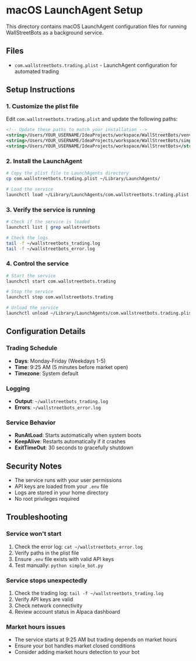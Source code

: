# macOS LaunchAgent Setup

This directory contains macOS LaunchAgent configuration files for running WallStreetBots as a background service.

## Files

- `com.wallstreetbots.trading.plist` - LaunchAgent configuration for automated trading

## Setup Instructions

### 1. Customize the plist file

Edit `com.wallstreetbots.trading.plist` and update the following paths:

```xml
<!-- Update these paths to match your installation -->
<string>/Users/YOUR_USERNAME/IdeaProjects/workspace/WallStreetBots/venv/bin/python</string>
<string>/Users/YOUR_USERNAME/IdeaProjects/workspace/WallStreetBots/simple_bot.py</string>
<string>/Users/YOUR_USERNAME/IdeaProjects/workspace/WallStreetBots</string>
```

### 2. Install the LaunchAgent

```bash
# Copy the plist file to LaunchAgents directory
cp com.wallstreetbots.trading.plist ~/Library/LaunchAgents/

# Load the service
launchctl load ~/Library/LaunchAgents/com.wallstreetbots.trading.plist
```

### 3. Verify the service is running

```bash
# Check if the service is loaded
launchctl list | grep wallstreetbots

# Check the logs
tail -f ~/wallstreetbots_trading.log
tail -f ~/wallstreetbots_error.log
```

### 4. Control the service

```bash
# Start the service
launchctl start com.wallstreetbots.trading

# Stop the service
launchctl stop com.wallstreetbots.trading

# Unload the service
launchctl unload ~/Library/LaunchAgents/com.wallstreetbots.trading.plist
```

## Configuration Details

### Trading Schedule
- **Days**: Monday-Friday (Weekdays 1-5)
- **Time**: 9:25 AM (5 minutes before market open)
- **Timezone**: System default

### Logging
- **Output**: `~/wallstreetbots_trading.log`
- **Errors**: `~/wallstreetbots_error.log`

### Service Behavior
- **RunAtLoad**: Starts automatically when system boots
- **KeepAlive**: Restarts automatically if it crashes
- **ExitTimeOut**: 30 seconds to gracefully shutdown

## Security Notes

- The service runs with your user permissions
- API keys are loaded from your `.env` file
- Logs are stored in your home directory
- No root privileges required

## Troubleshooting

### Service won't start
1. Check the error log: `cat ~/wallstreetbots_error.log`
2. Verify paths in the plist file
3. Ensure `.env` file exists with valid API keys
4. Test manually: `python simple_bot.py`

### Service stops unexpectedly
1. Check the trading log: `tail -f ~/wallstreetbots_trading.log`
2. Verify API keys are valid
3. Check network connectivity
4. Review account status in Alpaca dashboard

### Market hours issues
- The service starts at 9:25 AM but trading depends on market hours
- Ensure your bot handles market closed conditions
- Consider adding market hours detection to your bot
